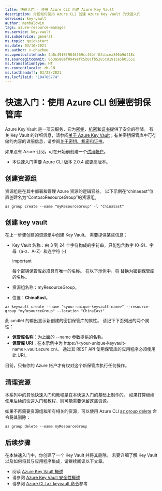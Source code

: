 ```yaml
---
title: 快速入门 - 使用 Azure CLI 创建 Azure Key Vault
description: 介绍如何使用 Azure CLI 创建 Azure Key Vault 的快速入门
services: key-vault
author: msmbaldwin
tags: azure-resource-manager
ms.service: key-vault
ms.subservice: general
ms.topic: quickstart
ms.date: 03/10/2021
ms.author: v-chazhou
ms.openlocfilehash: 4a0c4910f9046f69cc46bff02dacea800b9d418c
ms.sourcegitcommit: 8b3a588ef0949efc5b0cfb5285c8191ce5b05651
ms.translationtype: HT
ms.contentlocale: zh-CN
ms.lasthandoff: 03/22/2021
ms.locfileid: "104765774"
---
```

# <a name="quickstart-create-a-key-vault-using-the-azure-cli"></a>快速入门：使用 Azure CLI 创建密钥保管库

Azure Key Vault 是一项云服务，它为[密钥](../keys/index.yml)、[机密](../secrets/index.yml)和[证书](../certificates/index.yml)提供了安全的存储。 有关 Key Vault 的详细信息，请参阅[关于 Azure Key Vault](overview.md)；有关密钥保管库中可存储的内容的详细信息，请参阅[关于密钥、机密和证书](about-keys-secrets-certificates.md)。

如果没有 Azure 订阅，可在开始前创建一个[试用帐户](https://www.microsoft.com/china/azure/index.html?fromtype=cn)。

<!-- [!INCLUDE [azure-cli-prepare-your-environment.md](../../../includes/azure-cli-prepare-your-environment.md)] -->

 - 本快速入门需要 Azure CLI 版本 2.0.4 或更高版本。

## <a name="create-a-resource-group"></a>创建资源组

资源组是在其中部署和管理 Azure 资源的逻辑容器。 以下示例在“chinaeast”位置创建名为“ContosoResourceGroup”的资源组。

```azurecli
az group create --name "myResourceGroup" -l "ChinaEast"
```

## <a name="create-a-key-vault"></a>创建 key vault

在上一步骤创建的资源组中创建 Key Vault。 需要提供某些信息：

- Key Vault 名称：由 3 到 24 个字符构成的字符串，只能包含数字 (0-9)、字母（a-z、A-Z）和连字符 (-)

  > [!Important]
  > 每个密钥保管库必须具有唯一的名称。 在以下示例中，将 <your-unique-keyvault-name> 替换为密钥保管库的名称。

- 资源组名称：myResourceGroup。
- 位置：**ChinaEast**。

```azurecli
az keyvault create --name "<your-unique-keyvault-name>" --resource-group "myResourceGroup" --location "ChinaEast"
```

此 cmdlet 的输出显示新创建的密钥保管库的属性。 请记下下面列出的两个属性：

- **保管库名称**：为上面的 --name 参数提供的名称。
- **保管库 URI**：在本示例中为 https://&lt;your-unique-keyvault-name&gt;.vault.azure.cn/。 通过其 REST API 使用保管库的应用程序必须使用此 URI。

目前，只有你的 Azure 帐户才有权对这个新保管库执行任何操作。

## <a name="clean-up-resources"></a>清理资源

本系列中的其他快速入门和教程是在本快速入门的基础上制作的。 如果打算继续使用后续的快速入门和教程，则可能需要保留这些资源。

如果不再需要资源组和所有相关的资源，可以使用 Azure CLI [az group delete](/cli/group) 命令将其删除：

```azurecli
az group delete --name myResourceGroup
```

## <a name="next-steps"></a>后续步骤

在本快速入门中，你创建了一个 Key Vault 并将其删除。 若要详细了解 Key Vault 以及如何将其与应用程序集成，请继续阅读以下文章。

- 阅读 [Azure Key Vault 概述](overview.md)
- 请参阅 [Azure Key Vault 安全性概述](security-overview.md)
- 请参阅 [Azure CLI az keyvault 命令](/cli/keyvault)参考

